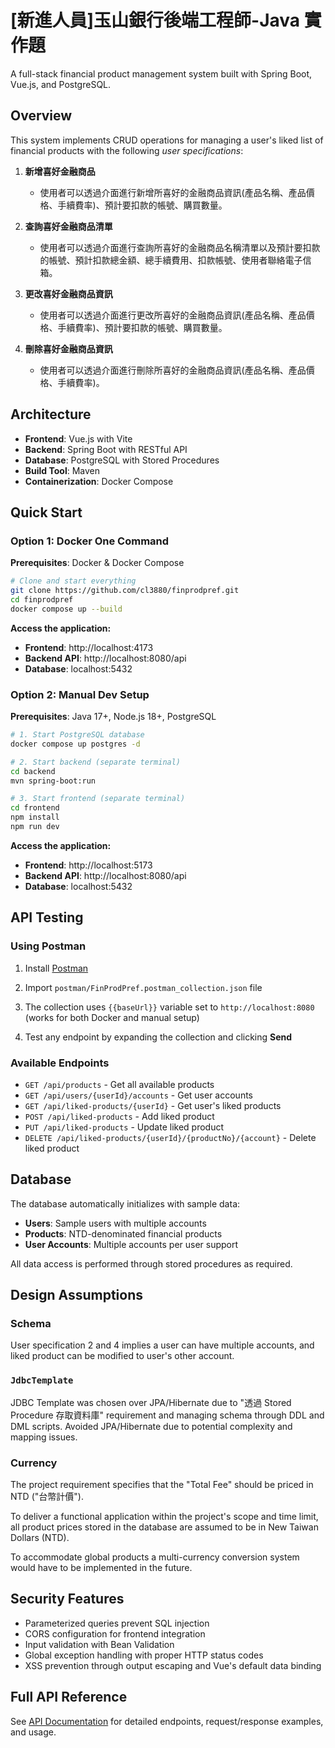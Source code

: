 # \[新進人員]玉山銀行後端工程師-Java 實作題

A full-stack financial product management system built with Spring Boot, Vue.js, and PostgreSQL.

## Overview

This system implements CRUD operations for managing a user's liked list of financial products with the following *user specifications*:

1. **新增喜好金融商品** 
    - 使用者可以透過介面進行新增所喜好的金融商品資訊(產品名稱、產品價格、手續費率)、預計要扣款的帳號、購買數量。

2. **查詢喜好金融商品清單** 
    - 使用者可以透過介面進行查詢所喜好的金融商品名稱清單以及預計要扣款的帳號、預計扣款總金額、總手續費用、扣款帳號、使用者聯絡電子信箱。

3. **更改喜好金融商品資訊**
    - 使用者可以透過介面進行更改所喜好的金融商品資訊(產品名稱、產品價格、手續費率)、預計要扣款的帳號、購買數量。

4. **刪除喜好金融商品資訊**
    - 使用者可以透過介面進行刪除所喜好的金融商品資訊(產品名稱、產品價格、手續費率)。

## Architecture

- **Frontend**: Vue.js with Vite
- **Backend**: Spring Boot with RESTful API
- **Database**: PostgreSQL with Stored Procedures
- **Build Tool**: Maven
- **Containerization**: Docker Compose

## Quick Start

### Option 1: Docker One Command

**Prerequisites**: Docker & Docker Compose

```bash
# Clone and start everything
git clone https://github.com/cl3880/finprodpref.git
cd finprodpref
docker compose up --build
```

**Access the application:**
- **Frontend**: http://localhost:4173
- **Backend API**: http://localhost:8080/api
- **Database**: localhost:5432

### Option 2: Manual Dev Setup

**Prerequisites**: Java 17+, Node.js 18+, PostgreSQL

```bash
# 1. Start PostgreSQL database
docker compose up postgres -d

# 2. Start backend (separate terminal)
cd backend
mvn spring-boot:run

# 3. Start frontend (separate terminal)
cd frontend
npm install
npm run dev
```

**Access the application:**
- **Frontend**: http://localhost:5173
- **Backend API**: http://localhost:8080/api
- **Database**: localhost:5432

## API Testing

### Using Postman

1. Install [Postman](https://www.postman.com/downloads/)

2. Import `postman/FinProdPref.postman_collection.json` file

3. The collection uses `{{baseUrl}}` variable set to `http://localhost:8080` (works for both Docker and manual setup)

4. Test any endpoint by expanding the collection and clicking **Send**

### Available Endpoints
- `GET /api/products` - Get all available products
- `GET /api/users/{userId}/accounts` - Get user accounts
- `GET /api/liked-products/{userId}` - Get user's liked products
- `POST /api/liked-products` - Add liked product
- `PUT /api/liked-products` - Update liked product
- `DELETE /api/liked-products/{userId}/{productNo}/{account}` - Delete liked product

## Database

The database automatically initializes with sample data:
- **Users**: Sample users with multiple accounts
- **Products**: NTD-denominated financial products
- **User Accounts**: Multiple accounts per user support

All data access is performed through stored procedures as required.

## Design Assumptions

### Schema

User specification 2 and 4 implies a user can have multiple accounts, and liked product can be modified to user's other account.

### `JdbcTemplate`

JDBC Template was chosen over JPA/Hibernate due to "透過 Stored Procedure 存取資料庫" requirement and managing schema through DDL and DML scripts. Avoided JPA/Hibernate due to potential complexity and mapping issues.

### Currency

The project requirement specifies that the "Total Fee" should be priced in NTD ("台幣計價").

To deliver a functional application within the project's scope and time limit, all product prices stored in the database are assumed to be in New Taiwan Dollars (NTD).

To accommodate global products a multi-currency conversion system would have to be implemented in the future.



## Security Features

- Parameterized queries prevent SQL injection
- CORS configuration for frontend integration
- Input validation with Bean Validation
- Global exception handling with proper HTTP status codes
- XSS prevention through output escaping and Vue's default data binding

## Full API Reference

See [API Documentation](backend/API.md) for detailed endpoints, request/response examples, and usage.